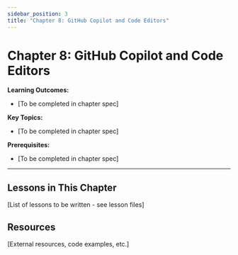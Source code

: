 ```yaml
---
sidebar_position: 3
title: "Chapter 8: GitHub Copilot and Code Editors"
---
```


# Chapter 8: GitHub Copilot and Code Editors

**Learning Outcomes:**
- [To be completed in chapter spec]

**Key Topics:**
- [To be completed in chapter spec]

**Prerequisites:**
- [To be completed in chapter spec]

---

## Lessons in This Chapter

[List of lessons to be written - see lesson files]

## Resources

[External resources, code examples, etc.]
